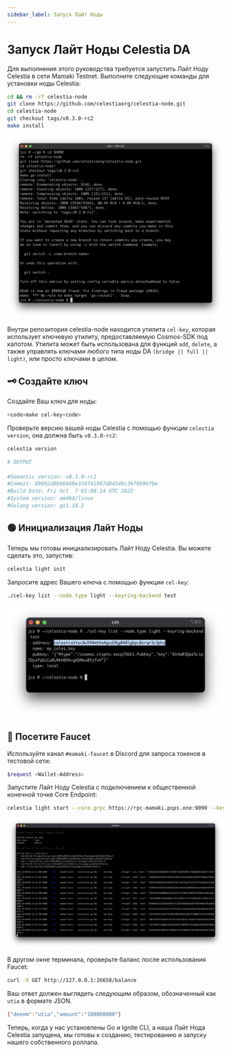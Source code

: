 ```yaml
---
sidebar_label: Запуск Лайт Ноды
---
```


# Запуск Лайт Ноды Celestia DA

Для выполнения этого руководства требуется запустить Лайт Ноду Celestia в сети Mamaki Testnet. Выполните следующие команды для установки ноды Celestia:

<!-- markdownlint-disable MD010 -->
```bash
cd && rm -rf celestia-node
git clone https://github.com/celestiaorg/celestia-node.git
cd celestia-node
git checkout tags/v0.3.0-rc2
make install
```
<!-- markdownlint-enable MD010 -->

![1.png](/img/gm/1.png)

Внутри репозитория celestia-node находится утилита `cel-key`, которая использует ключевую утилиту, предоставляемую Cosmos-SDK под капотом. Утилита может быть использована для функций `add`, `delete`, а также управлять ключами любого типа ноды DA `(bridge || full || light)`, или просто ключами в целом.

## 🗝 Создайте ключ

Создайте Ваш ключ для ноды:

```bash
<code>make cel-key<code>
```

Проверьте версию вашей ноды Celestia с помощью функции `celestia version`, она должна быть `v0.3.0-rc2`:

```bash
celestia version
```

```bash
# OUTPUT

#Semantic version: v0.3.0-rc2
#Commit: 89892d8b96660e334741987d84546c36f0996fbe
#Build Date: Fri Oct  7 01:08:14 UTC 2022
#System version: amd64/linux
#Golang version: go1.18.2
```

## 🟢 Инициализация Лайт Ноды

Теперь мы готовы инициализировать Лайт Ноду Celestia. Вы можете сделать это, запустив:

```bash
celestia light init
```

Запросите адрес Вашего ключа с помощью функции `cel-key`:

```bash
./cel-key list --node.type light --keyring-backend test
```

![2.png](/img/gm/2.png)

## 🚰 Посетите Faucet

Используйте канал `#mamaki-faucet` в Discord для запроса токенов в тестовой сети:

```bash
$request <Wallet-Address>
```

Запустите Лайт Ноду Celestia с подключением к общественной конечной точке Core Endpoint:

<!-- markdownlint-disable MD013 -->
```bash
celestia light start --core.grpc https://rpc-mamaki.pops.one:9090 --keyring.accname my_celes_key
```
<!-- markdownlint-enable MD013 -->

![31.png](/img/gm/3.png)

В другом окне терминала, проверьте баланс после использования Faucet:

```bash
curl -X GET http://127.0.0.1:26658/balance
```

Ваш ответ должен выглядеть следующим образом, обозначенный как `utia` в формате JSON.

```bash
{"denom":"utia","amount":"100000000"}
```

Теперь, когда у нас установлены Go и Ignite CLI, а наша Лайт Нода Celestia запущена, мы готовы к созданию, тестированию и запуску нашего собственного роллапа.
